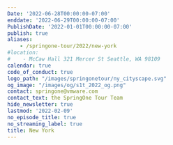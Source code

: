 ```yaml
---
Date: '2022-06-28T00:00:00-07:00'
enddate: '2022-06-29T00:00:00-07:00'
PublishDate: '2022-01-01T00:00:00-07:00'
publish: true
aliases:
    - /springone-tour/2022/new-york
#location:
#    - McCaw Hall 321 Mercer St Seattle, WA 98109
calendar: true
code_of_conduct: true
logo_path: "/images/springonetour/ny_cityscape.svg"
og_image: "/images/og/s1t_2022_og.png"
contact: springone@vmware.com
contact_text: the SpringOne Tour Team
hide_newsletter: true
lastmod: '2022-02-09'
no_episode_title: true
no_streaming_label: true
title: New York
---
```

